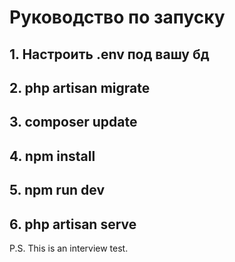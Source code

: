 <h1>Руководство по запуску</h1>
<h2>1. Настроить .env под вашу бд</h2>
<h2>2. php artisan migrate</h2>
<h2>3. composer update</h2>
<h2>4. npm install</h2>
<h2>5. npm run dev</h2>
<h2>6. php artisan serve</h2>

<p>P.S. This is an interview test.</p>
